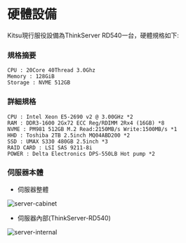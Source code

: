 # 硬體設備
Kitsu現行服役設備為ThinkServer RD540一台，硬體規格如下:
### 規格摘要
```
CPU : 20Core 40Thread 3.0Ghz
Memory : 128GiB
Storage : NVME 512GB
```

### 詳細規格
```
CPU : Intel Xeon E5-2690 v2 @ 3.00GHz *2
RAM : DDR3-1600 2Gx72 ECC Reg/RDIMM 2Rx4 (16GB) *8
NVME : PM981 512GB M.2 Read:2150MB/s Write:1500MB/s *1
HHD : Toshiba 2TB 2.5inch MQ04ABD200 *2
SSD : UMAX S330 480GB 2.5inch *3
RAID CARD : LSI SAS 9211-8i
POWER : Delta Electronics DPS-550LB Hot pump *2
```

### 伺服器本體
  - 伺服器整體
  
![server-cabinet](http://mckitsu.net/resource/server-cabinet.jpg)

  - 伺服器內部(ThinkServer-RD540)
  
![server-internal](http://mckitsu.net/resource/server-internal.jpg)
